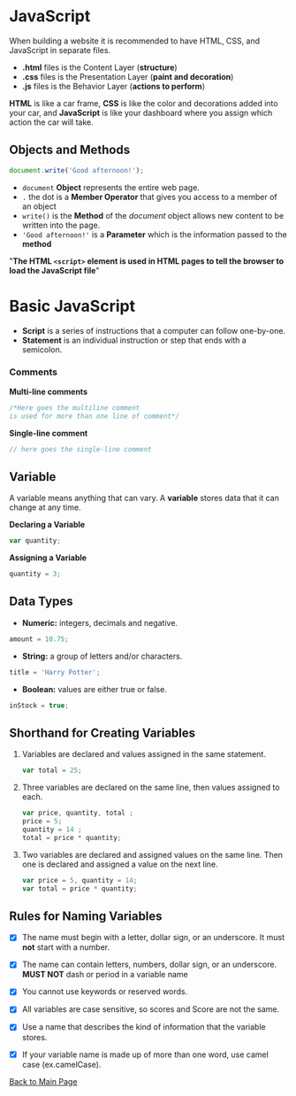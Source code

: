 # JavaScript

When building a website it is recommended to have HTML, CSS, and JavaScript in separate files.

- **.html** files is the Content Layer (**structure**)
- **.css** files is the Presentation Layer (**paint and decoration**)
- **.js** files is the Behavior Layer (**actions to perform**)

**HTML** is like a car frame, **CSS** is like the color and decorations added into your car, and **JavaScript** is like your dashboard where you assign which action the car will take.

## Objects and Methods

```javascript
document.write('Good afternoon!');
```

- ```document``` **Object** represents the entire web page.
- ```.``` the dot is a **Member Operator** that gives you access to a member of an object
- ```write()``` is the **Method** of the *document* object allows new content to be written into the page.
- ```'Good afternoon!'``` is a **Parameter** which is the information passed to the **method**

"**The HTML ```<script>``` element is used in HTML pages to tell the browser to load the JavaScript file**"

# Basic JavaScript

+ **Script** is a series of instructions that a computer can follow one-by-one.
+ **Statement** is an individual instruction or step that ends with a semicolon.

### Comments

**Multi-line comments**

```javascript
/*Here goes the multiline comment
is used for more than one line of comment*/
```
**Single-line comment**

```javascript
// here goes the single-line comment
```

## Variable

A variable means anything that can vary. A **variable** stores data that it can change at any time.

**Declaring a Variable**

```javascript
var quantity;
```

**Assigning a Variable**

```javascript
quantity = 3;
```
## Data Types

- **Numeric:** integers, decimals and negative.

```javascript
amount = 10.75;
```

- **String:** a group of letters and/or characters.

```javascript
title = 'Harry Potter';
```

- **Boolean:** values are either true or false.

```javascript
inStock = true;
```

## Shorthand for Creating Variables

1.  Variables are declared and values assigned in the same statement.

    ```javascript
    var total = 25;
    ```

2. Three variables are declared on the same line, then values assigned to each.

    ```javascript
    var price, quantity, total ;
    price = 5;
    quantity = 14 ;
    total = price * quantity;
    ```

3. Two variables are declared and assigned values on the same line. Then one is declared and assigned a value on the next line.
    ```javascript
    var price = 5, quantity = 14;
    var total = price * quantity;
    ```

## Rules for Naming Variables

- [X]  The name must begin with a letter, dollar sign, or an underscore. It must **not** start with a number.
- [X] The name can contain letters, numbers, dollar sign, or an underscore. **MUST NOT** dash or period in a variable name
- [X] You cannot use keywords or reserved words.
- [X] All variables are case sensitive, so scores and Score are not the same.
- [X] Use a name that describes the kind of information that the variable stores.
- [X] If your variable name is made up of more than one word, use camel case (ex.camelCase).


[Back to Main Page](https://daesystephens.github.io/learning-journal)